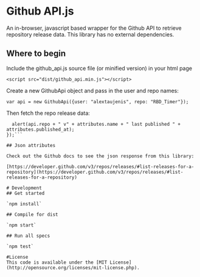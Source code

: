 # Github API.js

An in-browser, javascript based wrapper for the Github API to retrieve repository release data. This library has no external dependencies.

## Where to begin

Include the github\_api.js source file (or minified version) in your html page

```<script src="dist/github_api.min.js"></script>```

Create a new GithubApi object and pass in the user and repo names:

```var api = new GithubApi({user: "alextaujenis", repo: "RBD_Timer"});```

Then fetch the repo release data:

```api.version(function(attributes) {
  alert(api.repo + " v" + attributes.name + " last published " + attributes.published_at);
});```

## Json attributes

Check out the Github docs to see the json response from this library:

[https://developer.github.com/v3/repos/releases/#list-releases-for-a-repository](https://developer.github.com/v3/repos/releases/#list-releases-for-a-repository)

# Development
## Get started

`npm install`

## Compile for dist

`npm start`

## Run all specs

`npm test`

#License
This code is available under the [MIT License](http://opensource.org/licenses/mit-license.php).